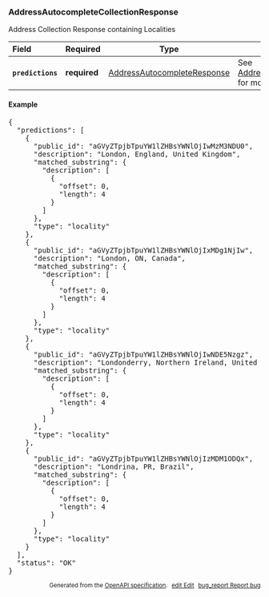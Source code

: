 <!--- This is a generated file, do not edit! -->
<!--- [START woosmap_http_schema_addressautocompletecollectionresponse] -->
<h3 class="schema-object" id="AddressAutocompleteCollectionResponse">AddressAutocompleteCollectionResponse</h3>

Address Collection Response containing Localities

| Field                                                                                                                                | Required     | Type                                                                                      | Description                                                                                                         |
| :----------------------------------------------------------------------------------------------------------------------------------- | ------------ | ----------------------------------------------------------------------------------------- | ------------------------------------------------------------------------------------------------------------------- |
| <h4 id="AddressAutocompleteCollectionResponse-predictions" class="add-link schema-object-property-key"><code>predictions</code></h4> | **required** | [AddressAutocompleteResponse](#AddressAutocompleteResponse "AddressAutocompleteResponse") | See [AddressAutocompleteResponse](#AddressAutocompleteResponse "AddressAutocompleteResponse") for more information. |

<h4 class="schema-object-example" id="AddressAutocompleteCollectionResponse-example">Example</h4>

<pre class="notranslate lang-json prettyprint">{
  "predictions": [
    {
      "public_id": "aGVyZTpjbTpuYW1lZHBsYWNlOjIwMzM3NDU0",
      "description": "London, England, United Kingdom",
      "matched_substring": {
        "description": [
          {
            "offset": 0,
            "length": 4
          }
        ]
      },
      "type": "locality"
    },
    {
      "public_id": "aGVyZTpjbTpuYW1lZHBsYWNlOjIxMDg1NjIw",
      "description": "London, ON, Canada",
      "matched_substring": {
        "description": [
          {
            "offset": 0,
            "length": 4
          }
        ]
      },
      "type": "locality"
    },
    {
      "public_id": "aGVyZTpjbTpuYW1lZHBsYWNlOjIwNDE5Nzgz",
      "description": "Londonderry, Northern Ireland, United Kingdom",
      "matched_substring": {
        "description": [
          {
            "offset": 0,
            "length": 4
          }
        ]
      },
      "type": "locality"
    },
    {
      "public_id": "aGVyZTpjbTpuYW1lZHBsYWNlOjIzMDM1ODQx",
      "description": "Londrina, PR, Brazil",
      "matched_substring": {
        "description": [
          {
            "offset": 0,
            "length": 4
          }
        ]
      },
      "type": "locality"
    }
  ],
  "status": "OK"
}</pre>

<p style="text-align: right; font-size: smaller;">Generated from the <a data-label="openapi-github" href="https://github.com/woosmap/openapi-specification" title="Woosmap OpenAPI Specification" class="external">OpenAPI specification</a>.
<a data-label="openapi-github-woosmap-http-schema-addressautocompletecollectionresponse" data-action="edit" style="margin-left: 5px;" href="https://github.com/woosmap/openapi-specification/blob/main/specification/schemas/AddressAutocompleteCollectionResponse.yml" title="Edit on GitHub"><span class="material-icons">edit</span> Edit</a>
<a data-label="openapi-github-woosmap-http-schema-addressautocompletecollectionresponse" data-action="bug" style="margin-left: 5px;" href="https://github.com/woosmap/openapi-specification/issues/new?assignees=&labels=type%3A+bug%2C+triage+me&template=bug_report.md&title=[schemas] Bug - AddressAutocompleteCollectionResponse" title="File bug for schemas on GitHub"><span class="material-icons">bug_report</span> Report bug</a>
</p>

<!--- [END woosmap_http_schema_addressautocompletecollectionresponse] -->
